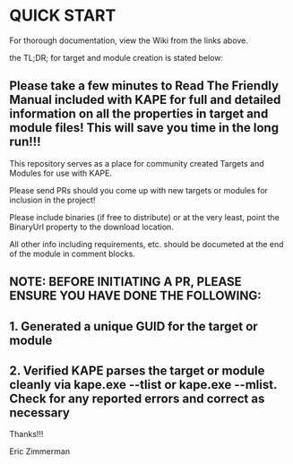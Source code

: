 # QUICK START



For thorough documentation, view the Wiki from the links above.

the TL;DR; for target and module creation is stated below:

## Please take a few minutes to Read The Friendly Manual included with KAPE for full and detailed information on all the properties in target and module files! This will save you time in the long run!!!

This repository serves as a place for community created Targets and Modules for use with KAPE.

Please send PRs should you come up with new targets or modules for inclusion in the project!

Please include binaries (if free to distribute) or at the very least, point the BinaryUrl property to the download location.

All other info including requirements, etc. should be documeted at the end of the module in comment blocks.

## NOTE: BEFORE INITIATING A PR, PLEASE ENSURE YOU HAVE DONE THE FOLLOWING:

## 1. Generated a unique GUID for the target or module
## 2. Verified KAPE parses the target or module cleanly via kape.exe --tlist or kape.exe --mlist. Check for any reported errors and correct as necessary

Thanks!!!


Eric Zimmerman
